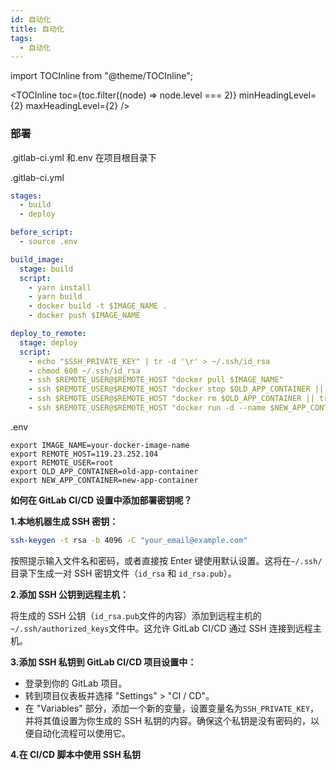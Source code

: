 ```yaml
---
id: 自动化
title: 自动化
tags:
  - 自动化
---
```


import TOCInline from "@theme/TOCInline";

<TOCInline
  toc={toc.filter((node) => node.level === 2)}
  minHeadingLevel={2}
  maxHeadingLevel={2}
/>

### 部署

.gitlab-ci.yml 和.env 在项目根目录下

.gitlab-ci.yml

```yaml
stages:
  - build
  - deploy

before_script:
  - source .env

build_image:
  stage: build
  script:
    - yarn install
    - yarn build
    - docker build -t $IMAGE_NAME .
    - docker push $IMAGE_NAME

deploy_to_remote:
  stage: deploy
  script:
    - echo "$SSH_PRIVATE_KEY" | tr -d '\r' > ~/.ssh/id_rsa
    - chmod 600 ~/.ssh/id_rsa
    - ssh $REMOTE_USER@$REMOTE_HOST "docker pull $IMAGE_NAME"
    - ssh $REMOTE_USER@$REMOTE_HOST "docker stop $OLD_APP_CONTAINER || true"
    - ssh $REMOTE_USER@$REMOTE_HOST "docker rm $OLD_APP_CONTAINER || true"
    - ssh $REMOTE_USER@$REMOTE_HOST "docker run -d --name $NEW_APP_CONTAINER -p 80:80 -p 433:433 $IMAGE_NAME"
```

.env

```.env
export IMAGE_NAME=your-docker-image-name
export REMOTE_HOST=119.23.252.104
export REMOTE_USER=root
export OLD_APP_CONTAINER=old-app-container
export NEW_APP_CONTAINER=new-app-container
```

**如何在 GitLab CI/CD 设置中添加部署密钥呢？**

**1.本地机器生成 SSH 密钥：**

```bash
ssh-keygen -t rsa -b 4096 -C "your_email@example.com"
```

按照提示输入文件名和密码，或者直接按 Enter 键使用默认设置。这将在`~/.ssh/`目录下生成一对 SSH 密钥文件（`id_rsa` 和 `id_rsa.pub`）。

**2.添加 SSH 公钥到远程主机：**

将生成的 SSH 公钥（`id_rsa.pub`文件的内容）添加到远程主机的`~/.ssh/authorized_keys`文件中。这允许 GitLab CI/CD 通过 SSH 连接到远程主机。

**3.添加 SSH 私钥到 GitLab CI/CD 项目设置中：**

- 登录到你的 GitLab 项目。
- 转到项目仪表板并选择 "Settings" > "CI / CD"。
- 在 "Variables" 部分，添加一个新的变量，设置变量名为`SSH_PRIVATE_KEY`，并将其值设置为你生成的 SSH 私钥的内容。确保这个私钥是没有密码的，以便自动化流程可以使用它。

**4.在 CI/CD 脚本中使用 SSH 私钥**
